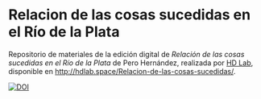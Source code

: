 # Relacion de las cosas sucedidas en el Río de la Plata

Repositorio de materiales de la edición digital de _Relación de las cosas sucedidas en el Río de la Plata_ de Pero Hernández, realizada por [HD Lab](http://hdlab.space), disponible en http://hdlab.space/Relacion-de-las-cosas-sucedidas/.

[![DOI](https://zenodo.org/badge/276203694.svg)](https://zenodo.org/badge/latestdoi/276203694)
